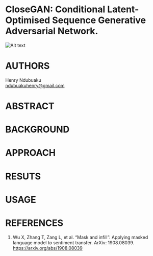 # CloseGAN: Conditional Latent-Optimised Sequence Generative Adversarial Network.

![Alt text](/images/halo.png "Plea Diagram")

# AUTHORS
Henry Ndubuaku\
ndubuakuhenry@gmail.com

# ABSTRACT


# BACKGROUND


# APPROACH


# RESUTS


# USAGE


# REFERENCES
1. Wu X, Zhang T, Zang L, et al. “Mask and infill”: Applying masked language model to sentiment transfer. ArXiv: 1908.08039. https://arxiv.org/abs/1908.08039
